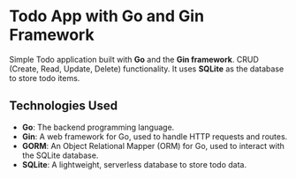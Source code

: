 # Todo App with Go and Gin Framework

Simple Todo application built with **Go** and the **Gin framework**.
CRUD (Create, Read, Update, Delete) functionality.
It uses **SQLite** as the database to store todo items.

## Technologies Used

- **Go**: The backend programming language.
- **Gin**: A web framework for Go, used to handle HTTP requests and routes.
- **GORM**: An Object Relational Mapper (ORM) for Go, used to interact with the SQLite database.
- **SQLite**: A lightweight, serverless database to store todo data.
